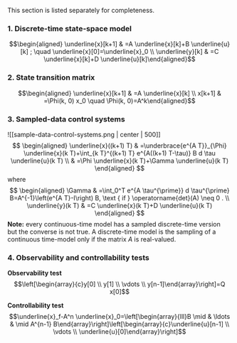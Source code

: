 This section is listed separately for completeness.
### 1. Discrete-time state-space model
$$\begin{aligned} \underline{x}[k+1] & =A \underline{x}[k]+B \underline{u}[k] ; \quad \underline{x}[0]=\underline{x}_0 \\ \underline{y}[k] & =C \underline{x}[k]+D \underline{u}[k]\end{aligned}$$
### 2. State transition matrix
$$\begin{aligned} \underline{x}[k+1] & =A \underline{x}[k] \\ x[k+1] & =\Phi(k, 0) x_0 \quad \Phi(k, 0)=A^k\end{aligned}$$
### 3. Sampled-data control systems
![[sample-data-control-systems.png | center | 500]]
$$ \begin{aligned} \underline{x}((k+1) T) & =\underbrace{e^{A T}}_{\Phi} \underline{x}(k T)+\int_{k T}^{(k+1) T} e^{A((k+1) T-\tau)} B d \tau \underline{u}(k T) \\ & =\Phi \underline{x}(k T)+\Gamma \underline{u}(k T) \end{aligned} $$ where $$ \begin{aligned} \Gamma & =\int_0^T e^{A \tau^{\prime}} d \tau^{\prime} B=A^{-1}\left(e^{A T}-I\right) B, \text { if } \operatorname{det}(A) \neq 0 . \\ \underline{y}(k T) & =C \underline{x}(k T)+D \underline{u}(k T) \end{aligned} $$
**Note:** every continuous-time model has a sampled discrete-time version but the converse is not true. A discrete-time model is the sampling of a continuous time-model only if the matrix $A$ is real-valued.

### 4. Observability and controllability tests

**Observability test**
 $$\left[\begin{array}{c}y[0] \\ y[1] \\ \vdots \\ y[n-1]\end{array}\right]=Q x[0]$$

**Controllability test**
$$\underline{x}_f-A^n \underline{x}_0=\left[\begin{array}{lll}B \mid & \ldots & \mid A^{n-1} B\end{array}\right]\left[\begin{array}{c}\underline{u}[n-1] \\ \vdots \\ \underline{u}[0]\end{array}\right]$$
